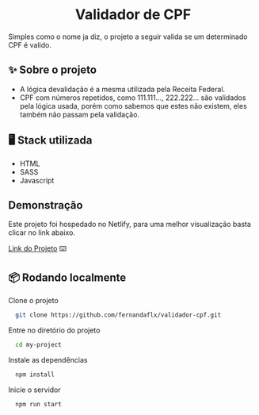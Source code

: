 <h1 align="center">Validador de CPF</h1>

Simples como o nome ja diz, o projeto a seguir valida se um determinado CPF é valido.

## ✨ Sobre o projeto

- A lógica devalidação é a mesma utilizada pela Receita Federal. 
- CPF com números repetidos, como 111.111..., 222.222... são validados pela lógica usada, porém como sabemos que estes não existem, eles também não passam pela validação. 


## 🖥 Stack utilizada

- HTML
- SASS
- Javascript


## Demonstração

Este projeto foi hospedado no Netlify, para uma melhor visualização basta clicar no link abaixo.

[Link do Projeto](https://validador-de-cpfs.netlify.app/) ⌨️

## 📦 Rodando localmente

Clone o projeto

```bash
  git clone https://github.com/fernandaflx/validador-cpf.git
```

Entre no diretório do projeto

```bash
  cd my-project
```

Instale as dependências

```bash
  npm install
```

Inicie o servidor

```bash
  npm run start
```

